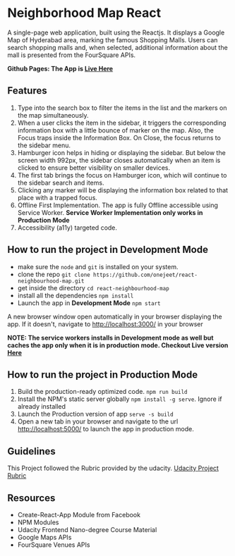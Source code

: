 # Neighborhood Map React

A single-page web application, built using the Reactjs. It displays a Google Map of Hyderabad area, marking the famous Shopping Malls. Users can search shopping malls and, when selected, additional information about the mall is presented from the FourSquare APIs.

**Github Pages: The App is [Live Here](https://onejeet.github.io/react-neighbourhood-map)**

## Features

1. Type into the search box to filter the items in the list and the markers on the map simultaneously.
2. When a user clicks the item in the sidebar, it triggers the corresponding information box with a little bounce of marker on the map. Also, the Focus traps inside the Information Box. On Close, the focus returns to the sidebar menu.
3. Hamburger icon helps in hiding or displaying the sidebar. But below the screen width 992px, the sidebar closes automatically when an item is clicked to ensure better visibility on smaller devices.
4. The first tab brings the focus on Hamburger icon, which will continue to the sidebar search and items.
5. Clicking any marker will be displaying the information box related to that place with a trapped focus.
6. Offline First Implementation. The app is fully Offline accessible using Service Worker. **Service Worker Implementation only works in Production Mode**
7. Accessibility (a11y) targeted code.


## How to run the project in Development Mode
- make sure the `node` and `git` is installed on your system.
- clone the repo `git clone https://github.com/onejeet/react-neighbourhood-map.git`
- get inside the directory `cd react-neighbourhood-map`
- install all the dependencies `npm install`
- Launch the app in **Development Mode** `npm start`

A new browser window open automatically in your browser displaying the app.  If it doesn't, navigate to [http://localhost:3000/](http://localhost:3000/) in your browser

**NOTE: The service workers installs in Development mode as well but caches the app only when it is in production mode. Checkout Live version [Here](https://onejeet.github.io/react-neighbourhood-map)**

## How to run the project in Production Mode

1. Build the production-ready optimized code. `npm run build`
2. Install the NPM's static server globally `npm install -g serve`. Ignore if already installed
3. Launch the Production version of app `serve -s build`
4. Open a new tab in your browser and navigate to the url [http://localhost:5000/](http://localhost:5000/) to launch the app in production mode.

## Guidelines

This Project followed the Rubric provided by the udacity.
[Udacity Project Rubric](https://review.udacity.com/#!/rubrics/1351/view)

## Resources

- Create-React-App Module from Facebook
- NPM Modules
- Udacity Frontend Nano-degree Course Material
- Google Maps APIs
- FourSquare Venues APIs
